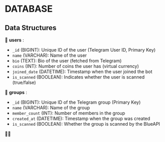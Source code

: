 # DATABASE

## Data Structures
📘 **users** :
- `_id` (BIGINT): Unique ID of the user (Telegram User ID, Primary Key)
- `name` (VARCHAR): Name of the user
- `bio` (TEXT): Bio of the user (fetched from Telegram)
- `coins` (INT): Number of coins the user has (virtual currency)
- `joined_date` (DATETIME): Timestamp when the user joined the bot
- `is_scanned` (BOOLEAN): Indicates whether the user is scanned (true/false)
 
📗 **groups** :
- `_id` (BIGINT): Unique ID of the Telegram group (Primary Key)
- `name` (VARCHAR): Name of the group
- `member_count` (INT): Number of members in the group
- `created_at` (DATETIME): Timestamp when the group was created
- `is_scanned` (BOOLEAN): Whether the group is scanned by the BlueAPI


📙📕
